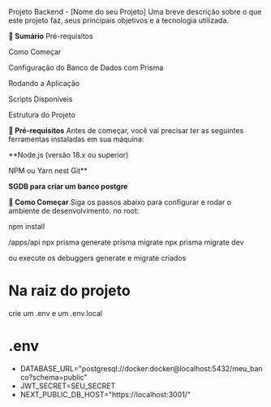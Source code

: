 Projeto Backend - [Nome do seu Projeto]
Uma breve descrição sobre o que este projeto faz, seus principais objetivos e a tecnologia utilizada.

**📜 Sumário**
Pré-requisitos

Como Começar

Configuração do Banco de Dados com Prisma

Rodando a Aplicação

Scripts Disponíveis

Estrutura do Projeto

**🔧 Pré-requisitos**
Antes de começar, você vai precisar ter as seguintes ferramentas instaladas em sua máquina:

**Node.js (versão 18.x ou superior)

NPM ou Yarn
nest
Git**

**SGDB para criar um banco postgre**

**🚀 Como Começar**
Siga os passos abaixo para configurar e rodar o ambiente de desenvolvimento.
no root:

npm install

/apps/api
npx prisma generate
prisma migrate
npx prisma migrate dev

ou execute os debuggers generate e migrate criados

# Na raiz do projeto
crie um .env e um .env.local


# .env
- DATABASE_URL="postgresql://docker:docker@localhost:5432/meu_banco?schema=public"
- JWT_SECRET=SEU_SECRET
- NEXT_PUBLIC_DB_HOST="https://localhost:3001/"
